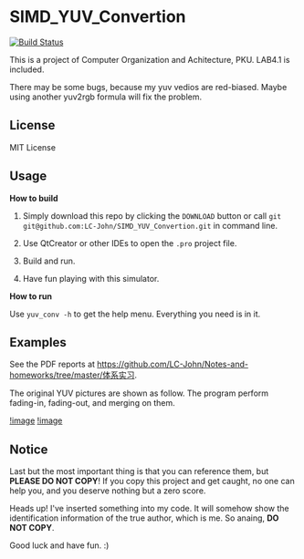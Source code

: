 # SIMD_YUV_Convertion

[![Build Status](https://travis-ci.org/LC-John/SIMD_YUV_Convertion.svg?branch=master)](https://travis-ci.org/LC-John/SIMD_YUV_Convertion)

This is a project of Computer Organization and Achitecture, PKU. LAB4.1 is included.

There may be some bugs, because my yuv vedios are red-biased.
Maybe using another yuv2rgb formula will fix the problem.

## License

MIT License

## Usage

**How to build**

1. Simply download this repo by clicking the `DOWNLOAD` button or call `git git@github.com:LC-John/SIMD_YUV_Convertion.git` in command line.

2. Use QtCreator or other IDEs to open the `.pro` project file.

3. Build and run.

4. Have fun playing with this simulator.

**How to run**

Use `yuv_conv -h` to get the help menu. Everything you need is in it.

## Examples

See the PDF reports at https://github.com/LC-John/Notes-and-homeworks/tree/master/体系实习.

The original YUV pictures are shown as follow. The program perform fading-in, fading-out, and merging on them.

[!image](https://github.com/LC-John/SIMD_YUV_Convertion/dem1.jpg)
[!image](https://github.com/LC-John/SIMD_YUV_Convertion/dem2.jpg)

## Notice

Last but the most important thing is that you can reference them, but **PLEASE DO NOT COPY**! If you copy this project and get caught, no one can help you, and you deserve nothing but a zero score. 

Heads up! I've inserted something into my code. It will somehow show the identification information of the true author, which is me. So anaing, **DO NOT COPY**.

Good luck and have fun. :)
